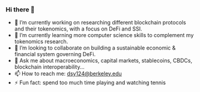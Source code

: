 ### Hi there 👋

- 🔭 I’m currently working on researching different blockchain protocols and their tokenomics, with a focus on DeFi and SSI.
- 🌱 I’m currently learning more computer science skills to complement my tokenomics research.
- 👯 I’m looking to collaborate on building a sustainable economic & financial system governing DeFi. 
- 💬 Ask me about macroeconomics, capital markets, stablecoins, CBDCs, blockchain interoperability...
- 📫 How to reach me: dsy124@berkeley.edu 
- ⚡ Fun fact: spend too much time playing and watching tennis 

